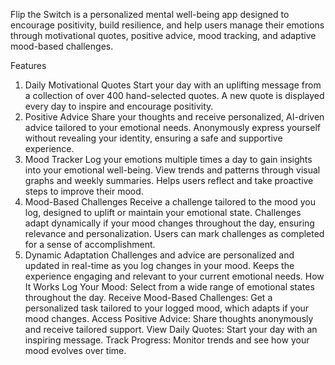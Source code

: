 Flip the Switch is a personalized mental well-being app designed to encourage positivity, build resilience, and help users manage their emotions through motivational quotes, positive advice, mood tracking, and adaptive mood-based challenges.

Features
1. Daily Motivational Quotes
Start your day with an uplifting message from a collection of over 400 hand-selected quotes.
A new quote is displayed every day to inspire and encourage positivity.
2. Positive Advice
Share your thoughts and receive personalized, AI-driven advice tailored to your emotional needs.
Anonymously express yourself without revealing your identity, ensuring a safe and supportive experience.
3. Mood Tracker
Log your emotions multiple times a day to gain insights into your emotional well-being.
View trends and patterns through visual graphs and weekly summaries.
Helps users reflect and take proactive steps to improve their mood.
4. Mood-Based Challenges
Receive a challenge tailored to the mood you log, designed to uplift or maintain your emotional state.
Challenges adapt dynamically if your mood changes throughout the day, ensuring relevance and personalization.
Users can mark challenges as completed for a sense of accomplishment.
5. Dynamic Adaptation
Challenges and advice are personalized and updated in real-time as you log changes in your mood.
Keeps the experience engaging and relevant to your current emotional needs.
How It Works
Log Your Mood: Select from a wide range of emotional states throughout the day.
Receive Mood-Based Challenges: Get a personalized task tailored to your logged mood, which adapts if your mood changes.
Access Positive Advice: Share thoughts anonymously and receive tailored support.
View Daily Quotes: Start your day with an inspiring message.
Track Progress: Monitor trends and see how your mood evolves over time.
